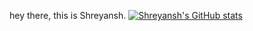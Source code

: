 hey there, this is Shreyansh.
[![Shreyansh's GitHub stats](https://github-readme-stats.vercel.app/api?username=Shreyanshdot)](https://github.com/Shreyanshdot/github-readme-stats)
